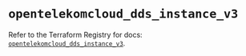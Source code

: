 # `opentelekomcloud_dds_instance_v3`

Refer to the Terraform Registry for docs: [`opentelekomcloud_dds_instance_v3`](https://registry.terraform.io/providers/opentelekomcloud/opentelekomcloud/1.36.43/docs/resources/dds_instance_v3).
